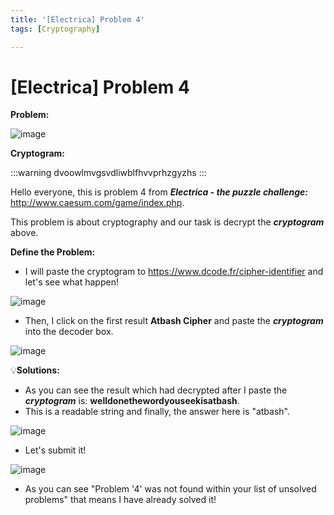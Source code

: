 ```yaml
---
title: '[Electrica] Problem 4'
tags: [Cryptography]

---
```


# [Electrica] Problem 4

**Problem:**


![image](https://hackmd.io/_uploads/SkGcQVkTC.png)



**Cryptogram:**

:::warning
dvoowlmvgsvdliwblfhvvprhzgyzhs
:::

Hello everyone, this is problem 4 from ***Electrica - the puzzle challenge:*** http://www.caesum.com/game/index.php.

This problem is about cryptography and our task is decrypt the ***cryptogram*** above.

**Define the Problem:**

- I will paste the cryptogram to https://www.dcode.fr/cipher-identifier and let's see what happen!

![image](https://hackmd.io/_uploads/SyqIeE16A.png)

- Then, I click on the first result **Atbash Cipher** and paste the ***cryptogram*** into the decoder box.

![image](https://hackmd.io/_uploads/rkguWVk60.png)



:bulb:**Solutions:**

- As you can see the result which had decrypted after I paste the ***cryptogram*** is: **welldonethewordyouseekisatbash**.
- This is a readable string and finally, the answer here is "atbash".

![image](https://hackmd.io/_uploads/Skp9fNy6A.png)

- Let's submit it!

![image](https://hackmd.io/_uploads/S1tgQE1TC.png)

- As you can see "Problem '4' was not found within your list of unsolved problems" that means I have already solved it!



          